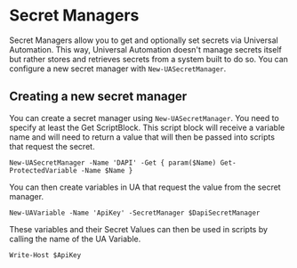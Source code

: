 # Secret Managers

Secret Managers allow you to get and optionally set secrets via Universal Automation. This way, Universal Automation doesn't manage secrets itself but rather stores and retrieves secrets from a system built to do so. You can configure a new secret manager with `New-UASecretManager`.

## Creating a new secret manager 

You can create a secret manager using `New-UASecretManager`. You need to specify at least the Get ScriptBlock. This script block will receive a variable name and will need to return a value that will then be passed into scripts that request the secret. 

```text
New-UASecretManager -Name 'DAPI' -Get { param($Name) Get-ProtectedVariable -Name $Name }
```

You can then create variables in UA that request the value from the secret manager. 

```text
New-UAVariable -Name 'ApiKey' -SecretManager $DapiSecretManager
```

These variables and their Secret Values can then be used in scripts by calling the name of the UA Variable.

```text
Write-Host $ApiKey
```